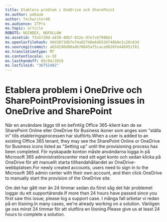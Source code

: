 ```yaml
---
title: Etablera problem i OneDrive och SharePoint
ms.author: pebaum
author: Techwriter40
ms.audience: ITPro
ms.topic: article
ROBOTS: NOINDEX, NOFOLLOW
ms.assetid: f3a5720d-a030-40b7-832e-d7e7c6799bb1
ms.openlocfilehash: 9dd38f3db7e74a82748e6db526f48b8e1c28c63d
ms.sourcegitcommit: a65d196d00adb70045af5caca9828fe44b951f61
ms.translationtype: MT
ms.contentlocale: sv-SE
ms.lasthandoff: 09/04/2019
ms.locfileid: "36752482"
---
```

# <a name="provisioning-issues-in-onedrive-and-sharepoint"></a><span data-ttu-id="f873f-102">Etablera problem i OneDrive och SharePoint</span><span class="sxs-lookup"><span data-stu-id="f873f-102">Provisioning issues in OneDrive and SharePoint</span></span>

<span data-ttu-id="f873f-103">När en användare läggs till en befintlig Office 365-klient kan de se SharePoint Online eller OneDrive för Business ikoner som anges som "ställa in" tills etableringsprocessen har slutförts.</span><span class="sxs-lookup"><span data-stu-id="f873f-103">When a user is added to an existing Office 365 tenant, they may see the SharePoint Online or OneDrive for Business icons listed as "Setting up" until the provisioning process has been completed.</span></span> <span data-ttu-id="f873f-104">För nyskapade konton måste användarna logga in på Microsoft 365 administratörscenter med sitt eget konto och sedan klicka på OneDrive för att manuellt starta tillhandahållandet av OneDrive-webbplatsen.</span><span class="sxs-lookup"><span data-stu-id="f873f-104">For newly created accounts, users need to sign in to the Microsoft 365 admin center with their own account, and then click OneDrive to manually start the provision of the OneDrive site.</span></span>
  
<span data-ttu-id="f873f-105">Om det har gått mer än 24 timmar sedan du först såg det här problemet loggar du ett supportärende.</span><span class="sxs-lookup"><span data-stu-id="f873f-105">If more than 24 hours have passed since you first saw this issue, please log a support case.</span></span> <span data-ttu-id="f873f-106">I många fall arbetar vi redan på en lösning.</span><span class="sxs-lookup"><span data-stu-id="f873f-106">In many cases, we're already working on a solution.</span></span> <span data-ttu-id="f873f-107">Vänligen ge oss minst 24 timmar för att slutföra en lösning.</span><span class="sxs-lookup"><span data-stu-id="f873f-107">Please give us at least 24 hours to complete a solution.</span></span>
  